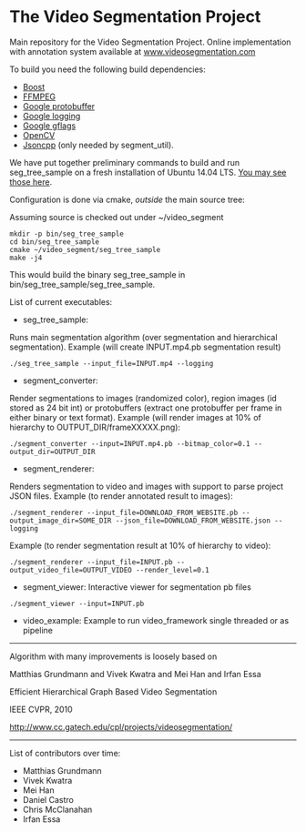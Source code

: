 The Video Segmentation Project
=============

Main repository for the Video Segmentation Project.
Online implementation with annotation system available at
www.videosegmentation.com

To build you need the following build dependencies:
- [Boost](http://www.boost.org/)
- [FFMPEG](https://www.ffmpeg.org/)
- [Google protobuffer](https://code.google.com/p/protobuf/)
- [Google logging](https://code.google.com/p/google-glog/)
- [Google gflags](https://code.google.com/p/gflags/)
- [OpenCV](http://opencv.org/)
- [Jsoncpp](https://github.com/open-source-parsers/jsoncpp) (only needed by segment_util).

We have put together preliminary commands to build and run seg_tree_sample on
a fresh installation of Ubuntu 14.04 LTS. [You may see those here](https://docs.google.com/document/d/1idKVuSn-8Muhx4bIk5peXzaaYmDgK8bDgw4mgMn8gUY/edit?usp=sharing).

Configuration is done via cmake, *outside* the main source tree:

Assuming source is checked out under ~/video_segment

```shell
mkdir -p bin/seg_tree_sample
cd bin/seg_tree_sample
cmake ~/video_segment/seg_tree_sample
make -j4
```

This would build the binary seg_tree_sample in bin/seg_tree_sample/seg_tree_sample.

List of current executables:
- seg_tree_sample: 

Runs main segmentation algorithm (over segmentation and hierarchical segmentation).
Example (will create INPUT.mp4.pb segmentation result)
```shell
./seg_tree_sample --input_file=INPUT.mp4 --logging
```

- segment_converter:

Render segmentations to images (randomized color), region images (id stored as 24 bit int)
or protobuffers (extract one protobuffer per frame in either binary or text format).
Example (will render images at 10% of hierarchy to OUTPUT_DIR/frameXXXXX.png):
```shell
./segment_converter --input=INPUT.mp4.pb --bitmap_color=0.1 --output_dir=OUTPUT_DIR
```

- segment_renderer:

Renders segmentation to video and images with support to parse project JSON files.
Example (to render annotated result to images):
```shell
./segment_renderer --input_file=DOWNLOAD_FROM_WEBSITE.pb --output_image_dir=SOME_DIR --json_file=DOWNLOAD_FROM_WEBSITE.json --logging
```
Example (to render segmentation result at 10% of hierarchy to video):
```shell
./segment_renderer --input_file=INPUT.pb --output_video_file=OUTPUT_VIDEO --render_level=0.1
```

- segment_viewer: Interactive viewer for segmentation pb files
```shell
./segment_viewer --input=INPUT.pb
```

- video_example: Example to run video_framework single threaded or as pipeline


---

Algorithm with many improvements is loosely based on

Matthias Grundmann and Vivek Kwatra and Mei Han and Irfan Essa

Efficient Hierarchical Graph Based Video Segmentation

IEEE CVPR, 2010

http://www.cc.gatech.edu/cpl/projects/videosegmentation/

---

List of contributors over time:
- Matthias Grundmann
- Vivek Kwatra
- Mei Han
- Daniel Castro
- Chris McClanahan
- Irfan Essa
